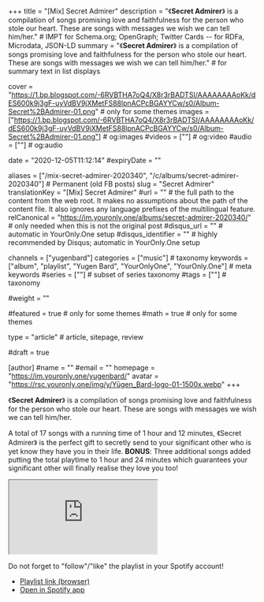+++
title = "[Mix] Secret Admirer"
description = "《__Secret Admirer__》 is a compilation of songs promising love and faithfulness for the person who stole our heart. These are songs with messages we wish we can tell him/her."													# IMPT for Schema.org; OpenGraph; Twitter Cards -- for RDFa, Microdata, JSON-LD
summary = "《__Secret Admirer__》 is a compilation of songs promising love and faithfulness for the person who stole our heart. These are songs with messages we wish we can tell him/her."																											# for summary text in list displays

cover = "https://1.bp.blogspot.com/-6RVBTHA7oQ4/X8r3rBADTSI/AAAAAAAAoKk/dES600k9j3gF-uyVdBV9jXMetFS88lpnACPcBGAYYCw/s0/Album-Secret%2BAdmirer-01.png"																					# only for some themes
images = ["https://1.bp.blogspot.com/-6RVBTHA7oQ4/X8r3rBADTSI/AAAAAAAAoKk/dES600k9j3gF-uyVdBV9jXMetFS88lpnACPcBGAYYCw/s0/Album-Secret%2BAdmirer-01.png"]																											# og:images
#videos = [""]																											# og:video
#audio = [""]																												# og:audio

date = "2020-12-05T11:12:14"
#expiryDate = ""

aliases = ["/mix-secret-admirer-2020340", "/c/albums/secret-admirer-2020340"]	# Permanent (old FB posts)
slug = "Secret Admirer"
translationKey = "[Mix] Secret Admirer"
#url = ""																														# the full path to the content from the web root. It makes no assumptions about the path of the content file. It also ignores any language prefixes of the multilingual feature.
relCanonical = "https://im.youronly.one/albums/secret-admirer-2020340/"																									# only needed when this is not the original post
#disqus_url = ""                                                    # automatic in YourOnly.One setup
#disqus_identifier = ""                                             # highly recommended by Disqus; automatic in YourOnly.One setup

channels = ["yugenbard"]
categories = ["music"]																									# taxonomy
keywords = ["album", "playlist", "Yugen Bard", "YourOnlyOne", "YourOnly.One"]																										# meta keywords
#series = [""]																											# subset of series taxonomy
#tags = [""]																						# taxonomy

#weight = ""

#featured = true																									# only for some themes
#math = true																											# only for some themes

type = "article"                                                           # article, sitepage, review

#draft = true

[author]
#name = ""
#email = ""
homepage = "https://im.youronly.one/yugenbard/"
avatar = "https://rsc.youronly.one/img/y/Yūgen_Bard-logo-01-1500x.webp"
+++

《__Secret Admirer__》 is a compilation of songs promising love and faithfulness for the person who stole our heart. These are songs with messages we wish we can tell him/her.

<!--more-->

A total of 17 songs with a running time of 1 hour and 12 minutes, 《Secret Admirer》 is the perfect gift to secretly send to your significant other who is yet know they have you in their life. __BONUS__: Three additional songs added putting the total playtime to 1 hour and 24 minutes which guarantees your significant other will finally realise they love you too!

<div class="responsive_embedframe"><iframe src="https://open.spotify.com/embed/playlist/43emZgYoSDRR277EyIA8p5" sandbox="allow-same-origin allow-scripts" allow="accelerometer; encrypted-media; gyroscope; picture-in-picture; fullscreen"></iframe></div>

Do not forget to "follow"/"like" the playlist in your Spotify account!

* [Playlist link (browser)](https://open.spotify.com/playlist/43emZgYoSDRR277EyIA8p5?si=nRgRUD8qSm-jRB9w5AyPrQ)
* [Open in Spotify app](spotify:playlist:43emZgYoSDRR277EyIA8p5)

<aside class="figure_box">
	<div class="separator" style="clear: both;"><a href="https://1.bp.blogspot.com/-GQAN1J_ne0k/X8sGqmNq7NI/AAAAAAAAoKw/GYA4uP6qWNAkvh1_AddbEdspbnWgIyT7ACLcBGAsYHQ/s0/Spotify%2BCode-Secret%2BAdmirer.png" style="display: block; padding: 1em 0; text-align: center; "><img alt="" border="0" data-original-height="375" data-original-width="300" src="https://1.bp.blogspot.com/-GQAN1J_ne0k/X8sGqmNq7NI/AAAAAAAAoKw/GYA4uP6qWNAkvh1_AddbEdspbnWgIyT7ACLcBGAsYHQ/s0/Spotify%2BCode-Secret%2BAdmirer.png"/></a></div>
</aside>
